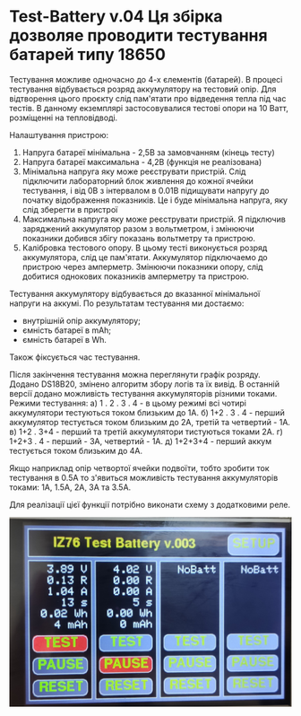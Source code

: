 # Test-Battery v.04 Ця збірка дозволяе проводити тестування батарей типу 18650
Тестування можливе одночасно до 4-х єлементів (батарей).
В процесі тестування відбувається розряд аккумулятору на тестовий опір.
Для відтворення цього проєкту слід пам'ятати про відведення тепла під час тестів.
В данному екземплярі застосовувалися тестові опори на 10 Ватт, розміщенні на тепловідводі.

Налаштування пристрою:
1. Напруга батареї мінімальна - 2,5В за замовчанням (кінець тесту)
2. Напруга батареї максимальна - 4,2В (функція не реалізована)
3. Мінімальна напруга яку може реєструвати пристрій. Слід підключити лабораторний
   блок живлення до кожної ячейки тестування, і від 0В з інтервалом в 0.01В підищувати напругу
   до початку відображення показників. Це і буде мінімальна напруга, яку слід зберегти в пристрої
4. Максимальна напруга яку може реєструвати пристрій. Я підключив заряджений аккумулятор разом
   з вольтметром, і змінюючи показники добився збігу показань вольтметру та пристрою.
5. Калібровка тестового опору. В цьому тесті виконується розряд аккумулятора, слід це пам'ятати.
   Аккумулятор підключаемо до пристрою через амперметр. Змінюючи показники опору, слід добитися
   однокових показників амперметру та пристрою.
   
Тестування аккумулятору відбувається до вказанної мінімальної напруги на аккумі.
По результатам тестування ми достаємо:
- внутрішній опір аккумулятору;
- ємність батареї в mAh;
- ємність батареї в Wh.

Також фіксується час тестування.

Після закінчення тестування можна переглянути графік розряду.
Додано DS18B20, змінено алгоритм збору логів та їх вивід.
В останній версії додано можливість тестування аккумуляторів різними токами.
Режими тестування:
а) 1 . 2 . 3 . 4 - в цьому режимі всі чотирі аккумулятори тестуються током близьким до 1А.
б) 1+2 . 3 . 4 - перший аккумулятор тестується током близьким до 2А, третій та четвертий - 1А.
в) 1+2 . 3+4 - перший та третій аккумулятори тистуються токами 2А.
г) 1+2+3 . 4 - перший - 3А, четвертий - 1А.
д) 1+2+3+4 - перший аккум тестується током близьким до 4А.

Якщо наприклад опір четвортої ячейки подвоїти, тобто зробити ток тестування в 0.5А то з'явиться
можливість тестування аккумуляторів токами: 1А, 1.5А, 2А, 3А та 3.5А.

Для реалізації цієї функції потрібно виконати схему з додатковими реле.

![Иллюстрация к проекту](https://github.com/IZ76/Test-Battery/blob/main/IMG_20221102_142021.jpg)
